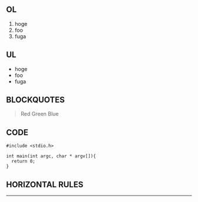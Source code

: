 
## OL

1. hoge
2. foo
3. fuga

## UL

* hoge
* foo
* fuga

## BLOCKQUOTES

> Red
> Green
> Blue

## CODE

    #include <stdio.h>
    
    int main(int argc, char * argv[]){
      return 0;
    }

## HORIZONTAL RULES

--------------------------------------------

